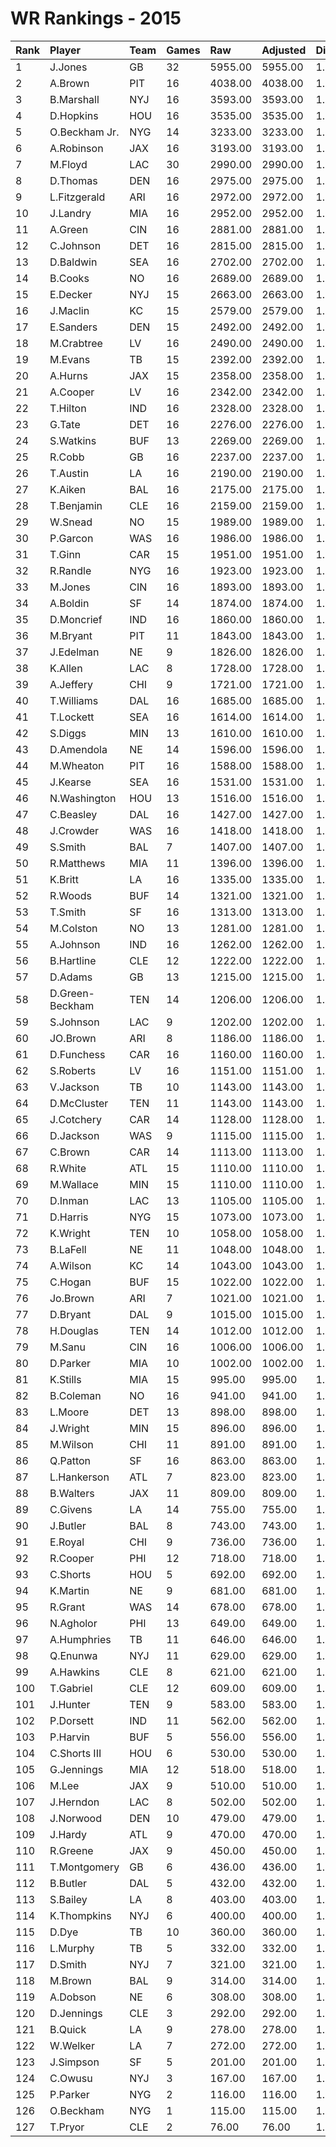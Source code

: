 # WR Rankings - 2015

| Rank | Player          | Team | Games | Raw     | Adjusted | Difficulty | Avg/Game | Typical | Consistency | Trend    |
| :----| :---------------| :----| :-----| :-------| :--------| :----------| :--------| :-------| :-----------| :--------|
| 1    | J.Jones         | GB   | 32    | 5955.00 | 5955.00  | 1.000      | 186.09   | 190.00  | 17/1/14     | +174.8%  |
| 2    | A.Brown         | PIT  | 16    | 4038.00 | 4038.00  | 1.000      | 252.38   | 255.50  | 9/0/7       | +164.1%  |
| 3    | B.Marshall      | NYJ  | 16    | 3593.00 | 3593.00  | 1.000      | 224.56   | 227.50  | 6/3/7       | +70.4%   |
| 4    | D.Hopkins       | HOU  | 16    | 3535.00 | 3535.00  | 1.000      | 220.94   | 237.50  | 8/1/7       | +91.9%   |
| 5    | O.Beckham Jr.   | NYG  | 14    | 3233.00 | 3233.00  | 1.000      | 230.93   | 239.50  | 7/1/6       | +85.3%   |
| 6    | A.Robinson      | JAX  | 16    | 3193.00 | 3193.00  | 1.000      | 199.56   | 201.50  | 9/1/6       | +98.1%   |
| 7    | M.Floyd         | LAC  | 30    | 2990.00 | 2990.00  | 1.000      | 99.67    | 98.00   | 16/0/14     | +438.9%  |
| 8    | D.Thomas        | DEN  | 16    | 2975.00 | 2975.00  | 1.000      | 185.94   | 194.00  | 8/1/7       | +69.5%   |
| 9    | L.Fitzgerald    | ARI  | 16    | 2972.00 | 2972.00  | 1.000      | 185.75   | 195.50  | 9/3/4       | +86.0%   |
| 10   | J.Landry        | MIA  | 16    | 2952.00 | 2952.00  | 1.000      | 184.50   | 183.00  | 9/0/7       | +72.8%   |
| 11   | A.Green         | CIN  | 16    | 2881.00 | 2881.00  | 1.000      | 180.06   | 182.00  | 10/1/5      | +116.6%  |
| 12   | C.Johnson       | DET  | 16    | 2815.00 | 2815.00  | 1.000      | 175.94   | 203.00  | 10/2/4      | +126.9%  |
| 13   | D.Baldwin       | SEA  | 16    | 2702.00 | 2702.00  | 1.000      | 168.88   | 182.50  | 9/0/7       | +187.1%  |
| 14   | B.Cooks         | NO   | 16    | 2689.00 | 2689.00  | 1.000      | 168.06   | 177.50  | 9/1/6       | +132.4%  |
| 15   | E.Decker        | NYJ  | 15    | 2663.00 | 2663.00  | 1.000      | 177.53   | 175.00  | 5/5/5       | +35.1%   |
| 16   | J.Maclin        | KC   | 15    | 2579.00 | 2579.00  | 1.000      | 171.93   | 193.00  | 9/2/4       | +129.4%  |
| 17   | E.Sanders       | DEN  | 15    | 2492.00 | 2492.00  | 1.000      | 166.13   | 148.00  | 5/0/10      | +160.8%  |
| 18   | M.Crabtree      | LV   | 16    | 2490.00 | 2490.00  | 1.000      | 155.62   | 149.00  | 9/1/6       | +88.9%   |
| 19   | M.Evans         | TB   | 15    | 2392.00 | 2392.00  | 1.000      | 159.47   | 154.50  | 7/1/7       | +164.9%  |
| 20   | A.Hurns         | JAX  | 15    | 2358.00 | 2358.00  | 1.000      | 157.20   | 162.50  | 9/0/6       | +136.4%  |
| 21   | A.Cooper        | LV   | 16    | 2342.00 | 2342.00  | 1.000      | 146.38   | 164.50  | 9/1/6       | +201.7%  |
| 22   | T.Hilton        | IND  | 16    | 2328.00 | 2328.00  | 1.000      | 145.50   | 141.50  | 7/2/7       | +138.4%  |
| 23   | G.Tate          | DET  | 16    | 2276.00 | 2276.00  | 1.000      | 142.25   | 143.00  | 8/0/8       | +104.3%  |
| 24   | S.Watkins       | BUF  | 13    | 2269.00 | 2269.00  | 1.000      | 174.54   | 175.00  | 6/1/6       | +212.0%  |
| 25   | R.Cobb          | GB   | 16    | 2237.00 | 2237.00  | 1.000      | 139.81   | 153.50  | 12/0/4      | +110.7%  |
| 26   | T.Austin        | LA   | 16    | 2190.00 | 2190.00  | 1.000      | 136.88   | 150.00  | 10/1/5      | +144.3%  |
| 27   | K.Aiken         | BAL  | 16    | 2175.00 | 2175.00  | 1.000      | 135.94   | 149.50  | 7/4/5       | +108.1%  |
| 28   | T.Benjamin      | CLE  | 16    | 2159.00 | 2159.00  | 1.000      | 134.94   | 137.50  | 8/0/8       | +166.6%  |
| 29   | W.Snead         | NO   | 15    | 1989.00 | 1989.00  | 1.000      | 132.60   | 136.00  | 8/0/7       | +138.4%  |
| 30   | P.Garcon        | WAS  | 16    | 1986.00 | 1986.00  | 1.000      | 124.12   | 127.50  | 8/1/7       | +65.5%   |
| 31   | T.Ginn          | CAR  | 15    | 1951.00 | 1951.00  | 1.000      | 130.07   | 104.50  | 6/1/8       | +240.4%  |
| 32   | R.Randle        | NYG  | 16    | 1923.00 | 1923.00  | 1.000      | 120.19   | 130.00  | 10/0/6      | +101.9%  |
| 33   | M.Jones         | CIN  | 16    | 1893.00 | 1893.00  | 1.000      | 118.31   | 116.00  | 7/1/8       | +113.4%  |
| 34   | A.Boldin        | SF   | 14    | 1874.00 | 1874.00  | 1.000      | 133.86   | 135.00  | 7/0/7       | +165.3%  |
| 35   | D.Moncrief      | IND  | 16    | 1860.00 | 1860.00  | 1.000      | 116.25   | 116.00  | 8/0/8       | +218.0%  |
| 36   | M.Bryant        | PIT  | 11    | 1843.00 | 1843.00  | 1.000      | 167.55   | 164.00  | 5/1/5       | +185.0%  |
| 37   | J.Edelman       | NE   | 9     | 1826.00 | 1826.00  | 1.000      | 202.89   | 201.00  | 5/0/4       | INACTIVE |
| 38   | K.Allen         | LAC  | 8     | 1728.00 | 1728.00  | 1.000      | 216.00   | 238.50  | 5/0/3       | INACTIVE |
| 39   | A.Jeffery       | CHI  | 9     | 1721.00 | 1721.00  | 1.000      | 191.22   | 215.00  | 5/0/4       | +128.7%  |
| 40   | T.Williams      | DAL  | 16    | 1685.00 | 1685.00  | 1.000      | 105.31   | 108.50  | 9/0/7       | +178.7%  |
| 41   | T.Lockett       | SEA  | 16    | 1614.00 | 1614.00  | 1.000      | 100.88   | 118.50  | 11/0/5      | +266.5%  |
| 42   | S.Diggs         | MIN  | 13    | 1610.00 | 1610.00  | 1.000      | 123.85   | 128.50  | 7/0/6       | +213.1%  |
| 43   | D.Amendola      | NE   | 14    | 1596.00 | 1596.00  | 1.000      | 114.00   | 118.50  | 7/1/6       | +341.0%  |
| 44   | M.Wheaton       | PIT  | 16    | 1588.00 | 1588.00  | 1.000      | 99.25    | 91.00   | 8/1/7       | +342.0%  |
| 45   | J.Kearse        | SEA  | 16    | 1531.00 | 1531.00  | 1.000      | 95.69    | 89.00   | 6/0/10      | +272.5%  |
| 46   | N.Washington    | HOU  | 13    | 1516.00 | 1516.00  | 1.000      | 116.62   | 97.00   | 6/1/6       | +195.3%  |
| 47   | C.Beasley       | DAL  | 16    | 1427.00 | 1427.00  | 1.000      | 89.19    | 79.50   | 8/1/7       | +392.1%  |
| 48   | J.Crowder       | WAS  | 16    | 1418.00 | 1418.00  | 1.000      | 88.62    | 97.50   | 8/1/7       | +323.2%  |
| 49   | S.Smith         | BAL  | 7     | 1407.00 | 1407.00  | 1.000      | 201.00   | 177.50  | 4/0/3       | INACTIVE |
| 50   | R.Matthews      | MIA  | 11    | 1396.00 | 1396.00  | 1.000      | 126.91   | 95.50   | 3/1/7       | INACTIVE |
| 51   | K.Britt         | LA   | 16    | 1335.00 | 1335.00  | 1.000      | 83.44    | 95.00   | 9/0/7       | +273.4%  |
| 52   | R.Woods         | BUF  | 14    | 1321.00 | 1321.00  | 1.000      | 94.36    | 83.50   | 6/1/7       | +155.1%  |
| 53   | T.Smith         | SF   | 16    | 1313.00 | 1313.00  | 1.000      | 82.06    | 79.00   | 9/1/6       | +270.6%  |
| 54   | M.Colston       | NO   | 13    | 1281.00 | 1281.00  | 1.000      | 98.54    | 91.00   | 8/0/5       | +138.2%  |
| 55   | A.Johnson       | IND  | 16    | 1262.00 | 1262.00  | 1.000      | 78.88    | 63.50   | 6/0/10      | +247.5%  |
| 56   | B.Hartline      | CLE  | 12    | 1222.00 | 1222.00  | 1.000      | 101.83   | 101.00  | 6/0/6       | INACTIVE |
| 57   | D.Adams         | GB   | 13    | 1215.00 | 1215.00  | 1.000      | 93.46    | 89.00   | 6/1/6       | +181.0%  |
| 58   | D.Green-Beckham | TEN  | 14    | 1206.00 | 1206.00  | 1.000      | 86.14    | 64.00   | 5/0/9       | +286.3%  |
| 59   | S.Johnson       | LAC  | 9     | 1202.00 | 1202.00  | 1.000      | 133.56   | 121.00  | 4/0/5       | INACTIVE |
| 60   | JO.Brown        | ARI  | 8     | 1186.00 | 1186.00  | 1.000      | 148.25   | 139.00  | 3/0/5       | INACTIVE |
| 61   | D.Funchess      | CAR  | 16    | 1160.00 | 1160.00  | 1.000      | 72.50    | 75.50   | 11/0/5      | +377.1%  |
| 62   | S.Roberts       | LV   | 16    | 1151.00 | 1151.00  | 1.000      | 71.94    | 61.50   | 8/0/8       | +378.4%  |
| 63   | V.Jackson       | TB   | 10    | 1143.00 | 1143.00  | 1.000      | 114.30   | 87.00   | 4/0/6       | INACTIVE |
| 64   | D.McCluster     | TEN  | 11    | 1143.00 | 1143.00  | 1.000      | 103.91   | 104.00  | 5/2/4       | INACTIVE |
| 65   | J.Cotchery      | CAR  | 14    | 1128.00 | 1128.00  | 1.000      | 80.57    | 78.00   | 6/0/8       | +187.6%  |
| 66   | D.Jackson       | WAS  | 9     | 1115.00 | 1115.00  | 1.000      | 123.89   | 135.00  | 5/0/4       | +253.0%  |
| 67   | C.Brown         | CAR  | 14    | 1113.00 | 1113.00  | 1.000      | 79.50    | 77.00   | 6/1/7       | +209.2%  |
| 68   | R.White         | ATL  | 15    | 1110.00 | 1110.00  | 1.000      | 74.00    | 72.50   | 6/1/8       | +169.6%  |
| 69   | M.Wallace       | MIN  | 15    | 1110.00 | 1110.00  | 1.000      | 74.00    | 60.50   | 6/0/9       | +212.2%  |
| 70   | D.Inman         | LAC  | 13    | 1105.00 | 1105.00  | 1.000      | 85.00    | 73.00   | 7/0/6       | +358.6%  |
| 71   | D.Harris        | NYG  | 15    | 1073.00 | 1073.00  | 1.000      | 71.53    | 81.00   | 10/0/5      | +658.3%  |
| 72   | K.Wright        | TEN  | 10    | 1058.00 | 1058.00  | 1.000      | 105.80   | 105.00  | 7/0/3       | +161.1%  |
| 73   | B.LaFell        | NE   | 11    | 1048.00 | 1048.00  | 1.000      | 95.27    | 93.50   | 4/2/5       | +87.0%   |
| 74   | A.Wilson        | KC   | 14    | 1043.00 | 1043.00  | 1.000      | 74.50    | 71.00   | 7/1/6       | +198.1%  |
| 75   | C.Hogan         | BUF  | 15    | 1022.00 | 1022.00  | 1.000      | 68.13    | 77.00   | 10/0/5      | +378.5%  |
| 76   | Jo.Brown        | ARI  | 7     | 1021.00 | 1021.00  | 1.000      | 145.86   | 143.00  | 2/2/3       | +37.7%   |
| 77   | D.Bryant        | DAL  | 9     | 1015.00 | 1015.00  | 1.000      | 112.78   | 110.00  | 3/2/4       | +139.7%  |
| 78   | H.Douglas       | TEN  | 14    | 1012.00 | 1012.00  | 1.000      | 72.29    | 75.50   | 9/0/5       | +179.0%  |
| 79   | M.Sanu          | CIN  | 16    | 1006.00 | 1006.00  | 1.000      | 62.88    | 79.50   | 12/0/4      | +226.3%  |
| 80   | D.Parker        | MIA  | 10    | 1002.00 | 1002.00  | 1.000      | 100.20   | 84.50   | 4/0/6       | +459.2%  |
| 81   | K.Stills        | MIA  | 15    | 995.00  | 995.00   | 1.000      | 66.33    | 71.00   | 9/1/5       | +353.3%  |
| 82   | B.Coleman       | NO   | 16    | 941.00  | 941.00   | 1.000      | 58.81    | 57.00   | 9/0/7       | +565.0%  |
| 83   | L.Moore         | DET  | 13    | 898.00  | 898.00   | 1.000      | 69.08    | 68.50   | 9/0/4       | +380.3%  |
| 84   | J.Wright        | MIN  | 15    | 896.00  | 896.00   | 1.000      | 59.73    | 62.50   | 7/3/5       | +137.8%  |
| 85   | M.Wilson        | CHI  | 11    | 891.00  | 891.00   | 1.000      | 81.00    | 93.00   | 7/1/3       | INACTIVE |
| 86   | Q.Patton        | SF   | 16    | 863.00  | 863.00   | 1.000      | 53.94    | 53.50   | 9/0/7       | +233.7%  |
| 87   | L.Hankerson     | ATL  | 7     | 823.00  | 823.00   | 1.000      | 117.57   | 126.00  | 4/0/3       | INACTIVE |
| 88   | B.Walters       | JAX  | 11    | 809.00  | 809.00   | 1.000      | 73.55    | 73.50   | 8/0/3       | INACTIVE |
| 89   | C.Givens        | LA   | 14    | 755.00  | 755.00   | 1.000      | 53.93    | 45.50   | 8/0/6       | +274.8%  |
| 90   | J.Butler        | BAL  | 8     | 743.00  | 743.00   | 1.000      | 92.88    | 104.50  | 6/0/2       | +80.4%   |
| 91   | E.Royal         | CHI  | 9     | 736.00  | 736.00   | 1.000      | 81.78    | 73.50   | 4/0/5       | +220.5%  |
| 92   | R.Cooper        | PHI  | 12    | 718.00  | 718.00   | 1.000      | 59.83    | 52.50   | 5/1/6       | +374.4%  |
| 93   | C.Shorts        | HOU  | 5     | 692.00  | 692.00   | 1.000      | 138.40   | 123.00  | 2/1/2       | INACTIVE |
| 94   | K.Martin        | NE   | 9     | 681.00  | 681.00   | 1.000      | 75.67    | 77.00   | 5/0/4       | +223.6%  |
| 95   | R.Grant         | WAS  | 14    | 678.00  | 678.00   | 1.000      | 48.43    | 55.50   | 10/0/4      | +400.0%  |
| 96   | N.Agholor       | PHI  | 13    | 649.00  | 649.00   | 1.000      | 49.92    | 42.00   | 6/0/7       | +412.4%  |
| 97   | A.Humphries     | TB   | 11    | 646.00  | 646.00   | 1.000      | 58.73    | 60.50   | 7/0/4       | +218.4%  |
| 98   | Q.Enunwa        | NYJ  | 11    | 629.00  | 629.00   | 1.000      | 57.18    | 60.00   | 6/1/4       | +188.4%  |
| 99   | A.Hawkins       | CLE  | 8     | 621.00  | 621.00   | 1.000      | 77.62    | 92.00   | 6/0/2       | INACTIVE |
| 100  | T.Gabriel       | CLE  | 12    | 609.00  | 609.00   | 1.000      | 50.75    | 49.00   | 5/2/5       | +190.4%  |
| 101  | J.Hunter        | TEN  | 9     | 583.00  | 583.00   | 1.000      | 64.78    | 66.50   | 5/0/4       | INACTIVE |
| 102  | P.Dorsett       | IND  | 11    | 562.00  | 562.00   | 1.000      | 51.09    | 46.00   | 5/0/6       | +262.7%  |
| 103  | P.Harvin        | BUF  | 5     | 556.00  | 556.00   | 1.000      | 111.20   | 121.00  | 3/0/2       | INACTIVE |
| 104  | C.Shorts III    | HOU  | 6     | 530.00  | 530.00   | 1.000      | 88.33    | 86.50   | 3/0/3       | +309.6%  |
| 105  | G.Jennings      | MIA  | 12    | 518.00  | 518.00   | 1.000      | 43.17    | 41.00   | 7/0/5       | +345.3%  |
| 106  | M.Lee           | JAX  | 9     | 510.00  | 510.00   | 1.000      | 56.67    | 53.50   | 5/0/4       | +129.1%  |
| 107  | J.Herndon       | LAC  | 8     | 502.00  | 502.00   | 1.000      | 62.75    | 75.00   | 5/0/3       | +177.4%  |
| 108  | J.Norwood       | DEN  | 10    | 479.00  | 479.00   | 1.000      | 47.90    | 39.50   | 3/1/6       | +144.6%  |
| 109  | J.Hardy         | ATL  | 9     | 470.00  | 470.00   | 1.000      | 52.22    | 50.50   | 4/1/4       | +84.8%   |
| 110  | R.Greene        | JAX  | 9     | 450.00  | 450.00   | 1.000      | 50.00    | 34.50   | 4/1/4       | +410.2%  |
| 111  | T.Montgomery    | GB   | 6     | 436.00  | 436.00   | 1.000      | 72.67    | 63.00   | 2/0/4       | INACTIVE |
| 112  | B.Butler        | DAL  | 5     | 432.00  | 432.00   | 1.000      | 86.40    | 97.00   | 3/0/2       | N/A      |
| 113  | S.Bailey        | LA   | 8     | 403.00  | 403.00   | 1.000      | 50.38    | 62.00   | 5/0/3       | INACTIVE |
| 114  | K.Thompkins     | NYJ  | 6     | 400.00  | 400.00   | 1.000      | 66.67    | 55.50   | 2/0/4       | +147.8%  |
| 115  | D.Dye           | TB   | 10    | 360.00  | 360.00   | 1.000      | 36.00    | 44.00   | 7/0/3       | +273.7%  |
| 116  | L.Murphy        | TB   | 5     | 332.00  | 332.00   | 1.000      | 66.40    | 71.50   | 3/0/2       | INACTIVE |
| 117  | D.Smith         | NYJ  | 7     | 321.00  | 321.00   | 1.000      | 45.86    | 51.00   | 5/0/2       | INACTIVE |
| 118  | M.Brown         | BAL  | 9     | 314.00  | 314.00   | 1.000      | 34.89    | 33.50   | 4/0/5       | INACTIVE |
| 119  | A.Dobson        | NE   | 6     | 308.00  | 308.00   | 1.000      | 51.33    | 32.50   | 3/1/2       | INACTIVE |
| 120  | D.Jennings      | CLE  | 3     | 292.00  | 292.00   | 1.000      | 97.33    | 97.33   | 1/1/1       | N/A      |
| 121  | B.Quick         | LA   | 9     | 278.00  | 278.00   | 1.000      | 30.89    | 28.00   | 4/1/4       | +247.7%  |
| 122  | W.Welker        | LA   | 7     | 272.00  | 272.00   | 1.000      | 38.86    | 33.00   | 2/0/5       | +93.4%   |
| 123  | J.Simpson       | SF   | 5     | 201.00  | 201.00   | 1.000      | 40.20    | 45.50   | 3/0/2       | N/A      |
| 124  | C.Owusu         | NYJ  | 3     | 167.00  | 167.00   | 1.000      | 55.67    | 55.67   | 1/1/1       | INACTIVE |
| 125  | P.Parker        | NYG  | 2     | 116.00  | 116.00   | 1.000      | 58.00    | 58.00   | 0/2/0       | INACTIVE |
| 126  | O.Beckham       | NYG  | 1     | 115.00  | 115.00   | 1.000      | 115.00   | 115.00  | 0/1/0       | N/A      |
| 127  | T.Pryor         | CLE  | 2     | 76.00   | 76.00    | 1.000      | 38.00    | 38.00   | 1/0/1       | N/A      |

